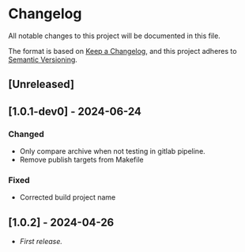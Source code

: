 <!-- markdownlint-configure-file { "MD024": false } -->
# Changelog

All notable changes to this project will be documented in this file.

The format is based on [Keep a Changelog](https://keepachangelog.com/en/1.1.0/),
and this project adheres to [Semantic Versioning](https://semver.org/spec/v2.0.0.html).

## [Unreleased]


## [1.0.1-dev0] - 2024-06-24

### Changed

- Only compare archive when not testing in gitlab pipeline.
- Remove publish targets from Makefile

### Fixed

- Corrected build project name


## [1.0.2] - 2024-04-26

- _First release._
